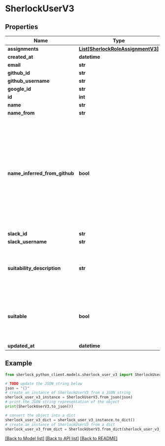 # SherlockUserV3


## Properties

Name | Type | Description | Notes
------------ | ------------- | ------------- | -------------
**assignments** | [**List[SherlockRoleAssignmentV3]**](SherlockRoleAssignmentV3.md) |  | [optional] 
**created_at** | **datetime** |  | [optional] 
**email** | **str** |  | [optional] 
**github_id** | **str** |  | [optional] 
**github_username** | **str** |  | [optional] 
**google_id** | **str** |  | [optional] 
**id** | **int** |  | [optional] 
**name** | **str** |  | [optional] 
**name_from** | **str** |  | [optional] 
**name_inferred_from_github** | **bool** | Controls whether Sherlock should automatically update the user&#39;s name based on a connected GitHub identity. Will be set to true if the user account has no name and a GitHub account is linked. | [optional] 
**slack_id** | **str** |  | [optional] 
**slack_username** | **str** |  | [optional] 
**suitability_description** | **str** | Available only in responses; describes the user&#39;s production-suitability | [optional] 
**suitable** | **bool** | Available only in responses; indicates whether the user is production-suitable | [optional] 
**updated_at** | **datetime** |  | [optional] 

## Example

```python
from sherlock_python_client.models.sherlock_user_v3 import SherlockUserV3

# TODO update the JSON string below
json = "{}"
# create an instance of SherlockUserV3 from a JSON string
sherlock_user_v3_instance = SherlockUserV3.from_json(json)
# print the JSON string representation of the object
print(SherlockUserV3.to_json())

# convert the object into a dict
sherlock_user_v3_dict = sherlock_user_v3_instance.to_dict()
# create an instance of SherlockUserV3 from a dict
sherlock_user_v3_from_dict = SherlockUserV3.from_dict(sherlock_user_v3_dict)
```
[[Back to Model list]](../README.md#documentation-for-models) [[Back to API list]](../README.md#documentation-for-api-endpoints) [[Back to README]](../README.md)


